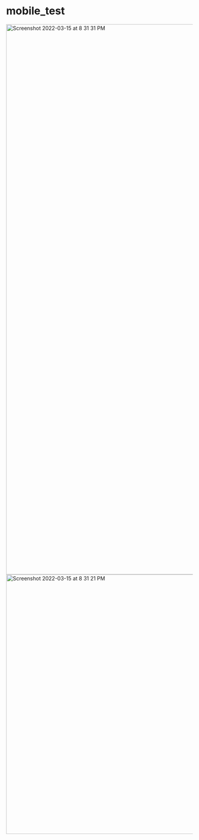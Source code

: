 # mobile_test
<img width="1482" alt="Screenshot 2022-03-15 at 8 31 31 PM" src="https://user-images.githubusercontent.com/81211656/159262857-dc3efd81-b38c-4abf-9dcb-7efd4a4307c8.png">
<img width="699" alt="Screenshot 2022-03-15 at 8 31 21 PM" src="https://user-images.githubusercontent.com/81211656/159262877-7f311dbb-589f-4c30-a73d-9882ab89586d.png">

